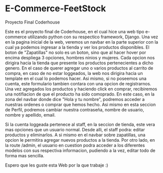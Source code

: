 # E-Commerce-FeetStock
Proyecto Final Coderhouse

Este es el proyecto final de Coderhouse, en el cual hice una web tipo e-commerce utilizando python con su respectico framework, Django. Una vez en la pagina inicial de la web, veremos un navbar en la parte superior con la cual ya podemos ingresar a la tienda y ver los productos disponibles. El boton de "Zapatillas" no solo es un boton, sino que al hacer hover por encima despliega 3 opciones, hombres ninios y mujeres. Cada opcion nos dirigira hacia la tienda que presente los productos pertenecientes a dicho genero. En el caso de querer agregar uno o varios productos al carrito de compra, en caso de no estar loggeados, la web nos dirigira hacia un template en el cual lo podemos hacer. Asi mismo, si no poseemos una cuenta, este formulario tambien contara con una opcion de registrarnos. Una vez agregados los productos y haciendo click en comprar, recibiremos una notifiacion de que el producto ha sido comoprado. En este caso, en la zona del navbar donde dice "Hola y tu nombre", podremos acceder a nuestras ordenes o comprar que hemos hecho. Asi mismo en esta seccion de Perfil, podremos cambiar nuestra contraseña, nombre de usuario, nombre y apellido, email.

Si la cuenta loggeada pertenece al staff, en la seccion de tienda, este vera mas opciones que un usuario normal. Desde alli, el staff podra: editar productos y eliminarlos. A si mismo en el navbar sobre zapatillas, una opcion le permitira agregar nuevos productos a la tienda. Por otro lado, en la route /admin, el usuario en cuestion podra acceder a los diferentes modelos con sus respectiva informacion, pudiendo a la vez, editar todo de forma mas sencilla.

Espero que les guste esta Web por la que trabaje :)
